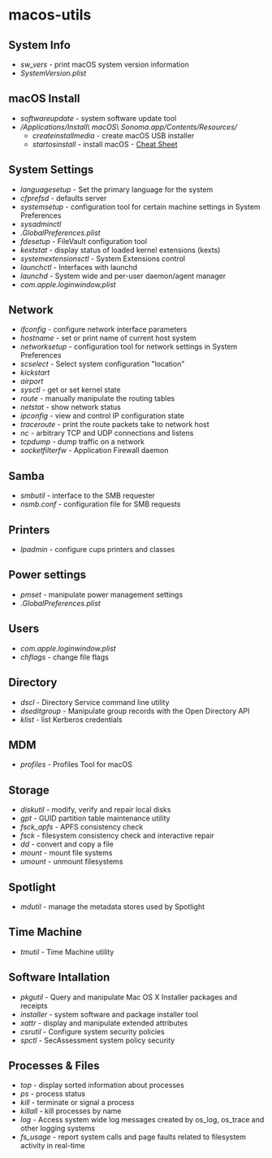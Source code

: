 # macos-utils
## System Info
- _sw_vers_ - print macOS system version information
- _SystemVersion.plist_
## macOS Install
- _softwareupdate_ - system software update tool
- _/Applications/Install\ macOS\ Sonoma.app/Contents/Resources/_
  - _createinstallmedia_ - create macOS USB installer
  - _startosinstall_ - install macOS - [Cheat Sheet](https://gist.github.com/acodega/57766c52a18a828b1ec44ad2492b5127)
## System Settings
- _languagesetup_ - Set the primary language for the system
- _cfprefsd_ - defaults server
- _systemsetup_ - configuration tool for certain machine settings in System Preferences
- _sysadminctl_
- _.GlobalPreferences.plist_
- _fdesetup_ - FileVault configuration tool
- _kextstat_ - display status of loaded kernel extensions (kexts)
- _systemextensionsctl_ - System Extensions control
- _launchctl_ - Interfaces with launchd
- _launchd_ - System wide and per-user daemon/agent manager
- _com.apple.loginwindow.plist_
## Network 
- _ifconfig_ - configure network interface parameters
- _hostname_ - set or print name of current host system
- _networksetup_ - configuration tool for network settings in System Preferences
- _scselect_ - Select system configuration "location"
- _kickstart_
- _airport_
- _sysctl_ - get or set kernel state
- _route_ - manually manipulate the routing tables
- _netstat_ - show network status
- _ipconfig_ - view and control IP configuration state
- _traceroute_ - print the route packets take to network host
- _nc_ - arbitrary TCP and UDP connections and listens
- _tcpdump_ - dump traffic on a network
- _socketfilterfw_ - Application Firewall daemon
## Samba
- _smbutil_ - interface to the SMB requester
- _nsmb.conf_ - configuration file for SMB requests
## Printers
- _lpadmin_ - configure cups printers and classes
## Power settings
- _pmset_ - manipulate power management settings
- _.GlobalPreferences.plist_
## Users
- _com.apple.loginwindow.plist_
- _chflags_ - change file flags
## Directory
- _dscl_ - Directory Service command line utility
- _dseditgroup_ - Manipulate group records with the Open Directory API
- _klist_ - list Kerberos credentials
## MDM
- _profiles_ - Profiles Tool for macOS
## Storage
- _diskutil_ - modify, verify and repair local disks
- _gpt_ - GUID partition table maintenance utility
- _fsck_apfs_ - APFS consistency check
- _fsck_ - filesystem consistency check and interactive repair
- _dd_ - convert and copy a file
- _mount_ - mount file systems
- _umount_ - unmount filesystems
## Spotlight
- _mdutil_ - manage the metadata stores used by Spotlight
## Time Machine
- _tmutil_ - Time Machine utility
## Software Intallation
- _pkgutil_ - Query and manipulate Mac OS X Installer packages and receipts
- _installer_ - system software and package installer tool
- _xattr_ - display and manipulate extended attributes
- _csrutil_ - Configure system security policies
- _spctl_ - SecAssessment system policy security
## Processes & Files
- _top_ - display sorted information about processes
- _ps_ - process status
- _kill_ - terminate or signal a process
- _killall_ - kill processes by name
- _log_ - Access system wide log messages created by os_log, os_trace and other logging systems
- _fs_usage_ - report system calls and page faults related to filesystem activity in real-time
